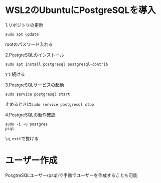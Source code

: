 # WSL2のUbuntuにPostgreSQLを導入

1.リポジトリの更新
```
sudo apt update
```
rootのパスワード入れる

2.PostgreSQLのインストール
```
sudo apt install postgresql postgresql-contrib
```
`Y`で続ける

3.PostgreSQLサービスの起動
```
sudo service postgresql start
```
止めるときは`sudo service postgresql stop`

4.PostgreSQLの動作確認
```
sudo -i -u postgres 
psql
```
`\q`, `exit`で抜ける

# ユーザー作成
PosgtreSQLユーザー(psql)で手動でユーザーを作成することも可能

